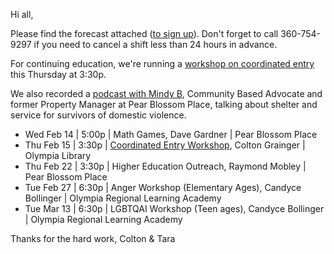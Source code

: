 Hi all,

Please find the forecast attached ([to sign up](https://www.volgistics.com/ex2/vicnet.dll?from=189830)). Don't forget to call 360-754-9297 if you need to cancel a shift less than 24 hours in advance. 

For continuing education, we're running a [workshop on coordinated entry](https://docs.google.com/forms/d/e/1FAIpQLSfZrc6uvmrnuk4LXm3L0TwSOdrxjg_-hgh8Ok3dUjCvITgeGw/viewform?usp=sf_link) this Thursday at 3:30p. 

We also recorded a [podcast with Mindy B](https://coltongrainger.bandcamp.com/album/mindy-b), Community Based Advocate and former Property Manager at Pear Blossom Place, talking about shelter and service for survivors of domestic violence.

- Wed Feb 14 | 5:00p | Math Games, Dave Gardner | Pear Blossom Place
- Thu Feb 15 | 3:30p | [Coordinated Entry Workshop](https://docs.google.com/forms/d/e/1FAIpQLSfZrc6uvmrnuk4LXm3L0TwSOdrxjg_-hgh8Ok3dUjCvITgeGw/viewform?usp=sf_link), Colton Grainger | Olympia Library
- Thu Feb 22 | 3:30p | Higher Education Outreach, Raymond Mobley | Pear Blossom Place
- Tue Feb 27 | 6:30p | Anger Workshop (Elementary Ages), Candyce Bollinger | Olympia Regional Learning Academy
- Tue Mar 13 | 6:30p | LGBTQAI Workshop (Teen ages), Candyce Bollinger | Olympia Regional Learning Academy

Thanks for the hard work,
Colton & Tara
